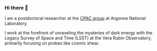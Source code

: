 ### Hi there 👋

I am a postdoctoral researcher at the [CPAC group](https://cpac.hep.anl.gov/) at Argonne National Laboratory. 

I work at the forefront of unraveling the mysteries of dark energy with the Legacy Survey of Space and Time (LSST) at the Vera Rubin Observatory, primarily focusing on probes like cosmic shear.
